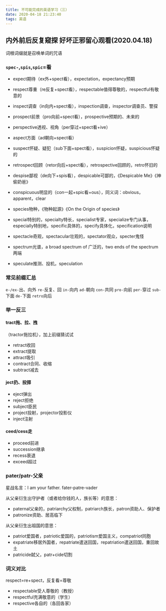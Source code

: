 ```yaml
---
title: 不可能完成的英语学习（三）
date: 2020-04-18 21:23:40
tags: 英语
---
```


## 内外前后反复窥探 好坏正邪留心观看(2020.04.18)

词根词缀就是召唤单词的咒语<!-- more -->

### `spec-`,`spis`,`spic`=看

- expect期待（ex外+spect看），expectation，expectancy预期
- respect尊重（re反复+spect看），respectable值得尊敬的，respectful有敬意的
- inspect调查（in向内+spect看），inspection调查，inspector调查员、警探
- prospect前景（pro向前+spect看），prospective预期的、未来的
- perspective透视、视角（per穿过+spect看+ive）
- aspect方面（ad朝向+spect看）
- suspect怀疑、疑犯（sub下面+spect看），suspicion怀疑，suspicious怀疑的
- retrospect回顾（retor向后+spect看），retrospective回顾的，retro怀旧的

- despise鄙视（de向下+spis看），despicable可鄙的，《Despicable Me》《神偷奶爸》
- conspicuous明显的（con一起+spic看+ous），同义词：obvious，apparent，clear
- species物种，《物种起源》《On the Origin of species》
- special特别的，specialty特长，specialist专家，specialize专门从事，especially特别地，specific具体的，specify具体化，specification说明
- spectacle奇观，spectacular壮观的，spectator观众，specter鬼怪
- spectrum光谱，a broad spectrum of 广泛的，two ends of the spectrum 两端
- speculate推测、投机，speculation

### 常见前缀汇总

`e-/ex-`出、向外
`re-`反复、回
`in-`向内
`ad-`朝向
`con-`共同
`pro-`向前
`per-`穿过
`sub-`下面
`de-`下面
`retro`向后

### 举一反三

#### tract拖、拉、拽

（tractor拖拉机），加上前缀猜试试

- retract收回
- extract提取
- attract吸引
- contract合同、收缩
- subtract减去
  
#### ject扔、投掷

- eject弹出
- reject拒绝
- subject臣民
- project投射，projector投影仪
- inject注射

#### ceed/cess走

- proceed前进
- succession继承
- recess衰退
- exceed超过

### pater/patr-父亲

星战名言：I am your father. fater-patre-vader

从父亲衍生出守护者（或者给你钱的人，族长等）的意思：

- paternal父亲的，patriarchy父权制，patriarch族长，patron资助人、保护者
- patronize资助、居高临下

从父亲衍生出祖国的意思：

- patriot爱国者，patriotic爱国的，patriotism爱国主义，compatriot同胞
- expatriate移居外国者，repatriate遣送回国，repatriation遣送回国，重回故土
- patricide弑父，patr+cide切割

### 词义对比

respect=re+spect，反复看=尊敬

- respectable受人尊敬的（教授）
- respectful充满敬意的（学生）
- respective各自的（各回各家）
